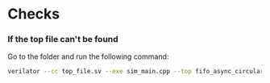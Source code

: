 # Checks
### If the top file can't be found
Go to the folder and run the following command:

```bash
verilator --cc top_file.sv --exe sim_main.cpp --top fifo_async_circular_parallel_tb -o sim
```

